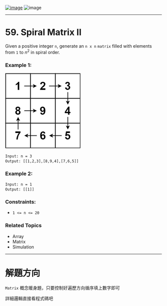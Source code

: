 [![image](https://img.shields.io/badge/Leetcode-Link-blue?logo=leetcode)](https://leetcode.com/problems/spiral-matrix-ii/)
![image](https://img.shields.io/badge/Difficulty-Medium-yellow)

---

# 59. Spiral Matrix II

Given a positive integer `n`, generate an `n x n` `matrix` filled with elements from `1` to $n^2$ in spiral order.

### Example 1:

![image](./image/spiraln.jpeg)

```
Input: n = 3
Output: [[1,2,3],[8,9,4],[7,6,5]]
```

### Example 2:

```
Input: n = 1
Output: [[1]]
```

### Constraints:

- `1 <= n <= 20`

### Related Topics

- Array
- Matrix
- Simulation
  
---

# 解題方向

`Matrix` 概念暖身題，只要控制好遍歷方向循序填上數字即可

詳細邏輯直接看程式碼吧